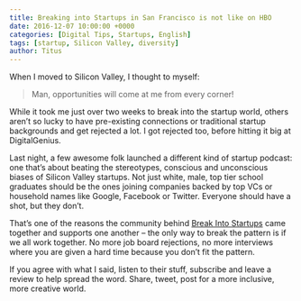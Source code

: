 ```yaml
---
title: Breaking into Startups in San Francisco is not like on HBO
date: 2016-12-07 10:00:00 +0000
categories: [Digital Tips, Startups, English]
tags: [startup, Silicon Valley, diversity] 
author: Titus   
---
```


When I moved to Silicon Valley, I thought to myself:

>Man, opportunities will come at me from every corner!

While it took me just over two weeks to break into the startup world, others aren’t so lucky to have pre-existing connections or traditional startup backgrounds and get rejected a lot. I got rejected too, before hitting it big at DigitalGenius.

Last night, a few awesome folk launched a different kind of startup podcast: one that’s about beating the stereotypes, conscious and unconscious biases of Silicon Valley startups. Not just white, male, top tier school graduates should be the ones joining companies backed by top VCs or household names like Google, Facebook or Twitter. Everyone should have a shot, but they don’t.

That’s one of the reasons the community behind [Break Into Startups](https://breakingintostartups.com/) came together and supports one another – the only way to break the pattern is if we all work together. No more job board rejections, no more interviews where you are given a hard time because you don’t fit the pattern.

If you agree with what I said, listen to their stuff, subscribe and leave a review to help spread the word. Share, tweet, post for a more inclusive, more creative world.
